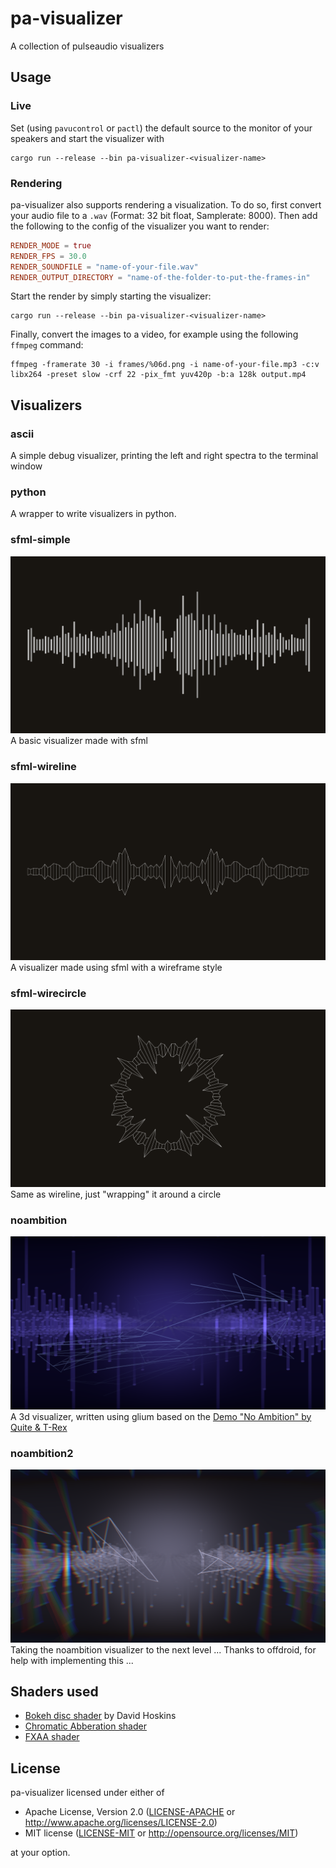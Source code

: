 pa-visualizer
=============

A collection of pulseaudio visualizers

## Usage ##

### Live ###
Set (using `pavucontrol` or `pactl`) the default source to the monitor of
your speakers and start the visualizer with

```terminal
cargo run --release --bin pa-visualizer-<visualizer-name>
```

### Rendering ###
pa-visualizer also supports rendering a visualization. To do so, first convert your
audio file to a `.wav` (Format: 32 bit float, Samplerate: 8000). Then add the following
to the config of the visualizer you want to render:

```toml
RENDER_MODE = true
RENDER_FPS = 30.0
RENDER_SOUNDFILE = "name-of-your-file.wav"
RENDER_OUTPUT_DIRECTORY = "name-of-the-folder-to-put-the-frames-in"
```

Start the render by simply starting the visualizer:

```terminal
cargo run --release --bin pa-visualizer-<visualizer-name>
```

Finally, convert the images to a video, for example using the following `ffmpeg` command:

```terminal
ffmpeg -framerate 30 -i frames/%06d.png -i name-of-your-file.mp3 -c:v libx264 -preset slow -crf 22 -pix_fmt yuv420p -b:a 128k output.mp4
```


## Visualizers ##

### ascii ###
A simple debug visualizer, printing the left and right spectra to the terminal window

### python ###
A wrapper to write visualizers in python.

### sfml-simple ###
![sfml-simple](img/sfml-simple.png)
A basic visualizer made with sfml

### sfml-wireline ###
![sfml-wireline](img/sfml-wireline.png)
A visualizer made using sfml with a wireframe style

### sfml-wirecircle ###
![sfml-wirecircle](img/sfml-wirecircle.png)
Same as wireline, just "wrapping" it around a circle

### noambition ###
![noambition](img/noambition.png)
A 3d visualizer, written using glium based on the [Demo "No Ambition" by Quite & T-Rex](http://www.pouet.net/prod.php?which=69730)

### noambition2 ###
![noambition](img/noambition2.png)
Taking the noambition visualizer to the next level ... Thanks to offdroid, for help with implementing this ...

## Shaders used ###
* [Bokeh disc shader](https://www.shadertoy.com/view/4d2Xzw) by David Hoskins
* [Chromatic Abberation shader](https://github.com/spite/Wagner/blob/master/fragment-shaders/chromatic-aberration-fs.glsl)
* [FXAA shader](https://github.com/mattdesl/glsl-fxaa)

## License ##
pa-visualizer licensed under either of

 * Apache License, Version 2.0 ([LICENSE-APACHE](LICENSE-APACHE) or http://www.apache.org/licenses/LICENSE-2.0)
 * MIT license ([LICENSE-MIT](LICENSE-MIT) or http://opensource.org/licenses/MIT)

at your option.
